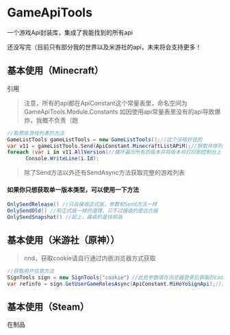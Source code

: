 # GameApiTools

 一个游戏Api封装库，集成了我能找到的所有api
 
 还没写完（目前只有部分我的世界以及米游社的api，未来将会支持更多！
 
 ## 基本使用（Minecraft）
 引用
 > 注意，所有的api都在ApiConstant这个常量表里，命名空间为GameApiTools.Module.Constants
 > 如因使用api常量表里没有的api导致爆炸，我概不负责（跑
``` c#
//取原版游戏列表的方法
GameListTools gameListTools = new GameListTools();//这个没啥好说的
var v11 = gameListTools.Send(ApiConstant.MinecraftListAPiM);//获取并序列化游戏列表
foreach (var i in v11.AllVersion)//循环遍历所有的版本并将版本号打印到控制台上
      Console.WriteLine(i.Id);
```
> 除了Send方法以外还有SendAsync方法获取完整的游戏列表
#### 如果你只想获取单一版本类型，可以使用一下方法
``` c#
OnlySendRelease() //只会接收正式版，参数和Send方法一样
OnlySendOld() //和正式版一样的道理，只不过接收的是远古版
OnlySendSnapshot() //如上，接收的是快照版
``` 

## 基本使用（米游社（原神））
> nnd，获取cookie请自行通过内嵌浏览器方式获取
 ``` c#
 //获取用户信息方法
 SignTools sign = new SignTools("cookie"）//此处参数填在浏览器登录后获取的cookie
 var refinfo = sign.GetUserGameRolesAsync(ApiConstant.MiHoYoSignApi);//接收用户信息方法
 ``` 

## 基本使用（Steam）
在制品
